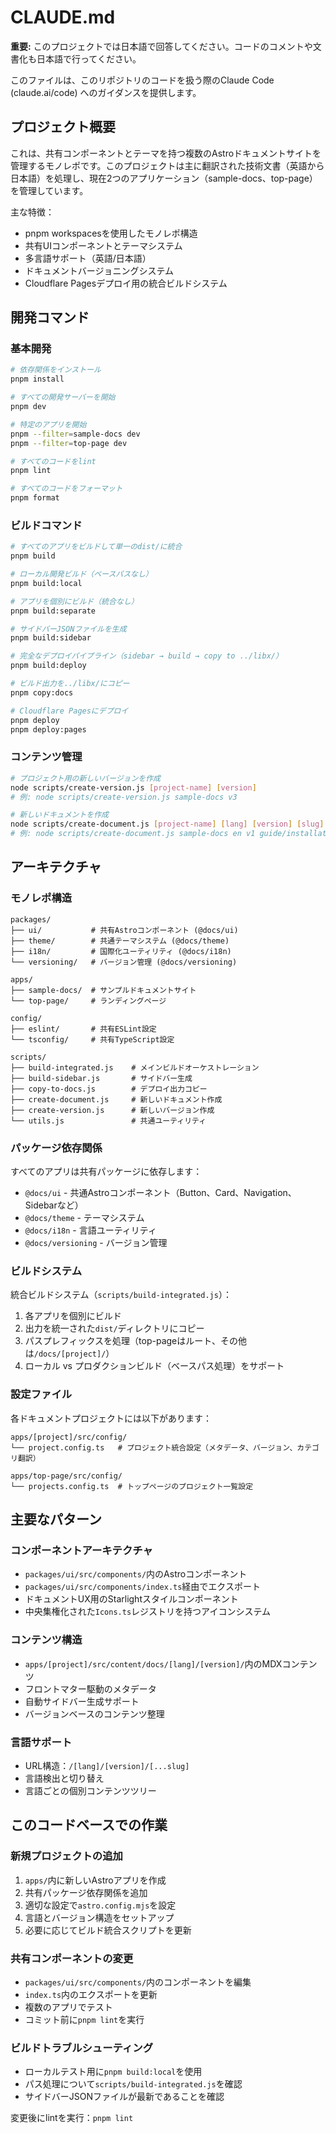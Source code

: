 # CLAUDE.md

**重要:** このプロジェクトでは日本語で回答してください。コードのコメントや文書化も日本語で行ってください。

このファイルは、このリポジトリのコードを扱う際のClaude Code (claude.ai/code) へのガイダンスを提供します。

## プロジェクト概要

これは、共有コンポーネントとテーマを持つ複数のAstroドキュメントサイトを管理するモノレポです。このプロジェクトは主に翻訳された技術文書（英語から日本語）を処理し、現在2つのアプリケーション（sample-docs、top-page）を管理しています。

主な特徴：
- pnpm workspacesを使用したモノレポ構造
- 共有UIコンポーネントとテーマシステム
- 多言語サポート（英語/日本語）
- ドキュメントバージョニングシステム
- Cloudflare Pagesデプロイ用の統合ビルドシステム

## 開発コマンド

### 基本開発
```bash
# 依存関係をインストール
pnpm install

# すべての開発サーバーを開始
pnpm dev

# 特定のアプリを開始
pnpm --filter=sample-docs dev
pnpm --filter=top-page dev

# すべてのコードをlint
pnpm lint

# すべてのコードをフォーマット  
pnpm format
```

### ビルドコマンド
```bash
# すべてのアプリをビルドして単一のdist/に統合
pnpm build

# ローカル開発ビルド（ベースパスなし）
pnpm build:local

# アプリを個別にビルド（統合なし）
pnpm build:separate

# サイドバーJSONファイルを生成
pnpm build:sidebar

# 完全なデプロイパイプライン（sidebar → build → copy to ../libx/）
pnpm build:deploy

# ビルド出力を../libx/にコピー
pnpm copy:docs

# Cloudflare Pagesにデプロイ
pnpm deploy
pnpm deploy:pages
```

### コンテンツ管理
```bash
# プロジェクト用の新しいバージョンを作成
node scripts/create-version.js [project-name] [version]
# 例: node scripts/create-version.js sample-docs v3

# 新しいドキュメントを作成
node scripts/create-document.js [project-name] [lang] [version] [slug]  
# 例: node scripts/create-document.js sample-docs en v1 guide/installation
```

## アーキテクチャ

### モノレポ構造
```
packages/
├── ui/           # 共有Astroコンポーネント (@docs/ui)
├── theme/        # 共通テーマシステム (@docs/theme)  
├── i18n/         # 国際化ユーティリティ (@docs/i18n)
└── versioning/   # バージョン管理 (@docs/versioning)

apps/
├── sample-docs/  # サンプルドキュメントサイト
└── top-page/     # ランディングページ

config/
├── eslint/       # 共有ESLint設定
└── tsconfig/     # 共有TypeScript設定

scripts/
├── build-integrated.js    # メインビルドオーケストレーション
├── build-sidebar.js       # サイドバー生成
├── copy-to-docs.js        # デプロイ出力コピー
├── create-document.js     # 新しいドキュメント作成
├── create-version.js      # 新しいバージョン作成
└── utils.js               # 共通ユーティリティ
```

### パッケージ依存関係
すべてのアプリは共有パッケージに依存します：
- `@docs/ui` - 共通Astroコンポーネント（Button、Card、Navigation、Sidebarなど）
- `@docs/theme` - テーマシステム
- `@docs/i18n` - 言語ユーティリティ
- `@docs/versioning` - バージョン管理

### ビルドシステム
統合ビルドシステム（`scripts/build-integrated.js`）：
1. 各アプリを個別にビルド
2. 出力を統一された`dist/`ディレクトリにコピー
3. パスプレフィックスを処理（top-pageはルート、その他は`/docs/[project]/`）
4. ローカル vs プロダクションビルド（ベースパス処理）をサポート

### 設定ファイル
各ドキュメントプロジェクトには以下があります：
```
apps/[project]/src/config/
└── project.config.ts   # プロジェクト統合設定（メタデータ、バージョン、カテゴリ翻訳）

apps/top-page/src/config/
└── projects.config.ts  # トップページのプロジェクト一覧設定
```

## 主要なパターン

### コンポーネントアーキテクチャ
- `packages/ui/src/components/`内のAstroコンポーネント
- `packages/ui/src/components/index.ts`経由でエクスポート
- ドキュメントUX用のStarlightスタイルコンポーネント
- 中央集権化された`Icons.ts`レジストリを持つアイコンシステム

### コンテンツ構造
- `apps/[project]/src/content/docs/[lang]/[version]/`内のMDXコンテンツ
- フロントマター駆動のメタデータ
- 自動サイドバー生成サポート
- バージョンベースのコンテンツ整理

### 言語サポート
- URL構造：`/[lang]/[version]/[...slug]` 
- 言語検出と切り替え
- 言語ごとの個別コンテンツツリー


## このコードベースでの作業

### 新規プロジェクトの追加
1. `apps/`内に新しいAstroアプリを作成
2. 共有パッケージ依存関係を追加
3. 適切な設定で`astro.config.mjs`を設定
4. 言語とバージョン構造をセットアップ
5. 必要に応じてビルド統合スクリプトを更新

### 共有コンポーネントの変更  
- `packages/ui/src/components/`内のコンポーネントを編集
- `index.ts`内のエクスポートを更新
- 複数のアプリでテスト
- コミット前に`pnpm lint`を実行

### ビルドトラブルシューティング
- ローカルテスト用に`pnpm build:local`を使用
- パス処理について`scripts/build-integrated.js`を確認
- サイドバーJSONファイルが最新であることを確認

変更後にlintを実行：`pnpm lint`